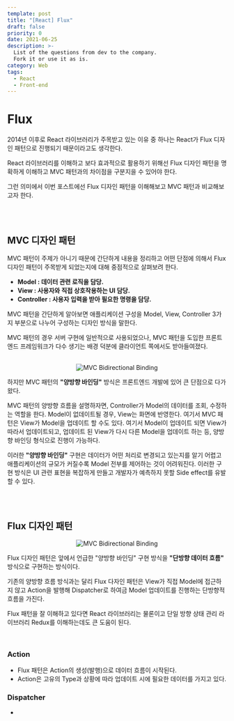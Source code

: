 ```yaml
---
template: post
title: "[React] Flux"
draft: false
priority: 0
date: 2021-06-25
description: >-
  List of the questions from dev to the company.
  Fork it or use it as is.
category: Web
tags:
  - React
  - Front-end
---
```


# **Flux**

2014년 이후로 React 라이브러리가 주목받고 있는 이유 중 하나는 React가 Flux 디자인 패턴으로 진행되기 때문이라고도 생각한다.

React 라이브러리를 이해하고 보다 효과적으로 활용하기 위해선 Flux 디자인 패턴을 명확하게 이해하고 MVC 패턴과의 차이점을 구분지을 수 있어야 한다.

그런 의미에서 이번 포스트에선 Flux 디자인 패턴을 이해해보고 MVC 패턴과 비교해보고자 한다.

<br/>

<br/>

## **MVC 디자인 패턴**

MVC 패턴이 주제가 아니기 때문에 간단하게 내용을 정리하고 어떤 단점에 의해서 Flux 디자인 패턴이 주목받게 되었는지에 대해 중점적으로 살펴보려 한다.

- **Model : 데이터 관련 로직을 담당.**
- **View : 사용자와 직접 상호작용하는 UI 담당.**
- **Controller : 사용자 입력을 받아 필요한 명령을 담당.**

MVC 패턴을 간단하게 알아보면 애플리케이션 구성을 Model, View, Controller 3가지 부분으로 나누어 구성하는 디자인 방식을 말한다.

MVC 패턴의 경우 서버 구현에 일반적으로 사용되었으나, MVC 패턴을 도입한 프론트엔드 프레임워크가 다수 생기는 배경 덕분에 클라이언트 쪽에서도 받아들여졌다.

<br/>

<center>
  <img src='https://user-images.githubusercontent.com/57346455/123436512-a7036780-d609-11eb-890f-e035237107ef.png' alt='MVC Bidirectional Binding'/></center>

하지만 MVC 패턴의 **"양방향 바인딩"** 방식은 프론트엔드 개발에 있어 큰 단점으로 다가왔다.

MVC 패턴의 양방향 흐름을 설명하자면, Controller가 Model의 데이터를 조회, 수정하는 역할을 한다. Model이 없데이트될 경우, View는 화면에 반영한다. 여기서 MVC 패턴은 View가 Model을 업데이트 할 수도 있다. 여기서 Model이 업데이트 되면 View가 따라서 업데이트되고, 업데이트 된 View가 다시 다른 Model을 업데이트 하는 등, 양방향 바인딩 형식으로 진행이 가능하다.

이러한 **"양방향 바인딩"** 구현은 데이터가 어떤 처리로 변경되고 있는지를 알기 어렵고 애플리케이션의 규모가 커질수록 Model 전부를 제어하는 것이 어려워진다. 이러한 구현 방식은 UI 관련 표현을 복잡하게 만들고 개발자가 예측하지 못할 Side effect를 유발할 수 있다.

<br/>

<br/>

## **Flux 디자인 패턴**

<center>
  <img src='https://user-images.githubusercontent.com/57346455/123438838-11b5a280-d60c-11eb-8f68-da83813926f5.png' alt='MVC Bidirectional Binding'/></center>

Flux 디자인 패턴은 앞에서 언급한 "양방향 바인딩" 구현 방식을 **"단방향 데이터 흐름"** 방식으로 구현하는 방식이다.

기존의 양방향 흐름 방식과는 달리 Flux 다자인 패턴은 View가 직접 Model에 접근하지 않고 Action을 발행해 Dispatcher로 하여금 Model 업데이트를 진행하는 단방향적 흐름을 가진다.

Flux 패턴을 잘 이해하고 있다면 React 라이브러리는 물론이고 단일 방향 상태 관리 라이브러리 Redux를 이해하는데도 큰 도움이 된다.

<br/>

### Action

- Flux 패턴은 Action의 생성(발행)으로 데이터 흐름이 시작된다.
- Action은 고유의 Type과 상황에 따라 업데이트 시에 필요한 데이터를 가지고 있다.

### Dispatcher

- 



<br/>

<br/>

<br/>

